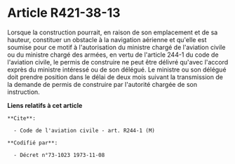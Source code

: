 # Article R421-38-13

Lorsque la construction pourrait, en raison de son emplacement et de sa hauteur, constituer un obstacle à la navigation
aérienne et qu'elle est soumise pour ce motif à l'autorisation du ministre chargé de l'aviation civile ou du ministre chargé
des armées, en vertu de l'article 244-1 du code de l'aviation civile, le permis de construire ne peut être délivré qu'avec
l'accord exprès du ministre intéressé ou de son délégué. Le ministre ou son délégué doit prendre position dans le délai de
deux mois suivant la transmission de la demande de permis de construire par l'autorité chargée de son instruction.

**Liens relatifs à cet article**

	**Cite**:

	  - Code de l'aviation civile - art. R244-1 (M)

	**Codifié par**:

	  - Décret n°73-1023 1973-11-08
